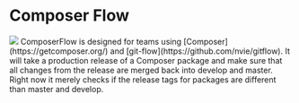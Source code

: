 # Composer Flow 
<img src="http://i.imgur.com/gopYkrd.png">
ComposerFlow is designed for teams using [Composer](https://getcomposer.org/) and [git-flow](https://github.com/nvie/gitflow). It will take a production release of a Composer package and make sure that all changes from the release are merged back into develop and master. Right now it merely checks if the release tags for packages are different than master and develop.
